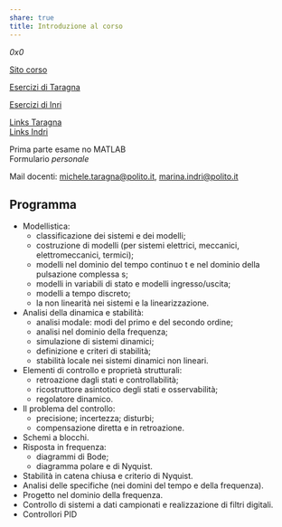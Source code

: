 ```yaml
---  
share: true  
title: Introduzione al corso  
---  
```

*0x0*  
  
[Sito corso](http://www.ladispe.polito.it/corsi/ContrAutoInf270)  
  
[Esercizi di Taragna](http://corsiadistanza.polito.it/on-line/FdA/index.htm)  
  
[Esercizi di Inri](http://corsiadistanza.polito.it/on-line/Controlli_automatici/index.htm)  
  
[Links Taragna](./Links%20Taragna.md)  
[Links Indri](./Links%20Indri.md)  
  
Prima parte esame no MATLAB  
Formulario *personale*  
  
Mail docenti: michele.taragna@polito.it, marina.indri@polito.it  
## Programma  
- Modellistica:    
	- classificazione dei sistemi e dei modelli;    
	- costruzione di modelli (per sistemi elettrici, meccanici, elettromeccanici, termici);    
	- modelli nel dominio del tempo continuo t e nel dominio della pulsazione complessa s;    
	- modelli in variabili di stato e modelli ingresso/uscita;    
	- modelli a tempo discreto;    
	- la non linearità nei sistemi e la linearizzazione.    
- Analisi della dinamica e stabilità:    
	- analisi modale: modi del primo e del secondo ordine;    
	- analisi nel dominio della frequenza;    
	- simulazione di sistemi dinamici;    
	- definizione e criteri di stabilità;    
	- stabilità locale nei sistemi dinamici non lineari.    
- Elementi di controllo e proprietà strutturali:    
	- retroazione dagli stati e controllabilità;    
	- ricostruttore asintotico degli stati e osservabilità;    
	- regolatore dinamico.    
- Il problema del controllo:    
	- precisione; incertezza; disturbi;    
	- compensazione diretta e in retroazione.    
- Schemi a blocchi.    
- Risposta in frequenza:    
	- diagrammi di Bode;    
	- diagramma polare e di Nyquist.    
- Stabilità in catena chiusa e criterio di Nyquist.    
- Analisi delle specifiche (nei domini del tempo e della frequenza).    
- Progetto nel dominio della frequenza.    
- Controllo di sistemi a dati campionati e realizzazione di filtri digitali.    
- Controllori PID